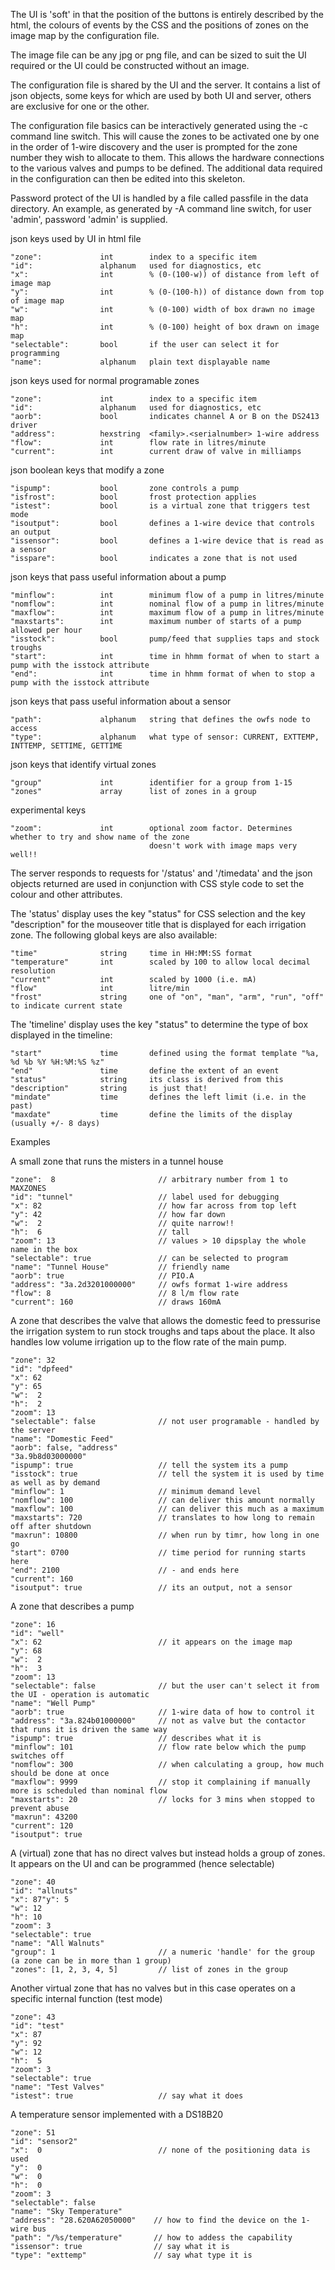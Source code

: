 The UI is 'soft' in that the position of the buttons is entirely described by the html, the
colours of events by the CSS and the positions of zones on the image map by the configuration file.

The image file can be any jpg or png file, and can be sized to suit the UI required or the UI
could be constructed without an image.

The configuration file is shared by the UI and the server. It contains a list of json objects, some
keys for which are used by both UI and server, others are exclusive for one or the other.

The configuration file basics can be interactively generated using the -c command line switch. This
will cause the zones to be activated one by one in the order of 1-wire discovery and the user is
prompted for the zone number they wish to allocate to them. This allows the hardware connections
to the various valves and pumps to be defined. The additional data required in the configuration
can then be edited into this skeleton.

Password protect of the UI is handled by a file called passfile in the data directory. An example,
as generated by -A command line switch, for user 'admin', password 'admin' is supplied.

json keys used by UI in html file
```
"zone":             int        index to a specific item
"id":               alphanum   used for diagnostics, etc
"x":                int        % (0-(100-w)) of distance from left of image map
"y":                int        % (0-(100-h)) of distance down from top of image map
"w":                int        % (0-100) width of box drawn no image map
"h":                int        % (0-100) height of box drawn on image map
"selectable":       bool       if the user can select it for programming
"name":             alphanum   plain text displayable name
```

json keys used for normal programable zones
```
"zone":             int        index to a specific item
"id":               alphanum   used for diagnostics, etc
"aorb":             bool       indicates channel A or B on the DS2413 driver
"address":          hexstring  <family>.<serialnumber> 1-wire address
"flow":             int        flow rate in litres/minute
"current":          int        current draw of valve in milliamps
```

json boolean keys that modify a zone
```
"ispump":           bool       zone controls a pump
"isfrost":          bool       frost protection applies
"istest":           bool       is a virtual zone that triggers test mode
"isoutput":         bool       defines a 1-wire device that controls an output
"issensor":         bool       defines a 1-wire device that is read as a sensor
"isspare":          bool       indicates a zone that is not used
```

json keys that pass useful information about a pump
```
"minflow":          int        minimum flow of a pump in litres/minute
"nomflow":          int        nominal flow of a pump in litres/minute
"maxflow":          int        maximum flow of a pump in litres/minute
"maxstarts":        int        maximum number of starts of a pump allowed per hour
"isstock":          bool       pump/feed that supplies taps and stock troughs
"start":            int        time in hhmm format of when to start a pump with the isstock attribute
"end":              int        time in hhmm format of when to stop a pump with the isstock attribute
```

json keys that pass useful information about a sensor
```
"path":             alphanum   string that defines the owfs node to access
"type":             alphanum   what type of sensor: CURRENT, EXTTEMP, INTTEMP, SETTIME, GETTIME
```

json keys that identify virtual zones
```
"group"             int        identifier for a group from 1-15
"zones"             array      list of zones in a group
```

experimental keys
```
"zoom":             int        optional zoom factor. Determines whether to try and show name of the zone
                               doesn't work with image maps very well!!
```

The server responds to requests for '/status' and '/timedata' and the json objects returned
are used in conjunction with CSS style code to set the colour and other attributes.

The 'status' display uses the key "status" for CSS selection and the key "description" for 
the mouseover title that is displayed for each irrigation zone. The following global keys are
also available:
```
"time"              string     time in HH:MM:SS format
"temperature"       int        scaled by 100 to allow local decimal resolution
"current"           int        scaled by 1000 (i.e. mA)
"flow"              int        litre/min
"frost"             string     one of "on", "man", "arm", "run", "off" to indicate current state
```

The 'timeline' display uses the key "status" to determine the type of box displayed in the timeline:
```
"start"             time       defined using the format template "%a, %d %b %Y %H:%M:%S %z"
"end"               time       define the extent of an event
"status"            string     its class is derived from this
"description"       string     is just that! 
"mindate"           time       defines the left limit (i.e. in the past)
"maxdate"           time       define the limits of the display (usually +/- 8 days)
```


Examples


A small zone that runs the misters in a tunnel house
```
"zone":  8                       // arbitrary number from 1 to MAXZONES
"id": "tunnel"                   // label used for debugging
"x": 82                          // how far across from top left
"y": 42                          // how far down
"w":  2                          // quite narrow!!
"h":  6                          // tall
"zoom": 13                       // values > 10 dipsplay the whole name in the box
"selectable": true               // can be selected to program
"name": "Tunnel House"           // friendly name
"aorb": true                     // PIO.A
"address": "3a.2d3201000000"     // owfs format 1-wire address
"flow": 8                        // 8 l/m flow rate
"current": 160                   // draws 160mA
```

A zone that describes the valve that allows the domestic feed to pressurise the irrigation system to run
stock troughs and taps about the place. It also handles low volume irrigation up to the flow rate of the main pump.
```
"zone": 32
"id": "dpfeed"
"x": 62
"y": 65
"w":  2
"h":  2
"zoom": 13
"selectable": false              // not user programable - handled by the server
"name": "Domestic Feed"
"aorb": false, "address"
"3a.9b8d03000000"
"ispump": true                   // tell the system its a pump
"isstock": true                  // tell the system it is used by time as well as by demand
"minflow": 1                     // minimum demand level
"nomflow": 100                   // can deliver this amount normally
"maxflow": 100                   // can deliver this much as a maximum
"maxstarts": 720                 // translates to how long to remain off after shutdown
"maxrun": 10800                  // when run by timr, how long in one go
"start": 0700                    // time period for running starts here
"end": 2100                      // - and ends here
"current": 160
"isoutput": true                 // its an output, not a sensor
```


A zone that describes a pump
```
"zone": 16
"id": "well"
"x": 62                          // it appears on the image map 
"y": 68
"w":  2
"h":  3
"zoom": 13
"selectable": false              // but the user can't select it from the UI - operation is automatic
"name": "Well Pump"
"aorb": true                     // 1-wire data of how to control it
"address": "3a.824b01000000"     // not as valve but the contactor that runs it is driven the same way
"ispump": true                   // describes what it is
"minflow": 101                   // flow rate below which the pump switches off
"nomflow": 300                   // when calculating a group, how much should be done at once
"maxflow": 9999                  // stop it complaining if manually more is scheduled than nominal flow
"maxstarts": 20                  // locks for 3 mins when stopped to prevent abuse
"maxrun": 43200
"current": 120
"isoutput": true
```


A (virtual) zone that has no direct valves but instead holds a group of zones. It appears on the UI and can be programmed
(hence selectable) 
```
"zone": 40
"id": "allnuts"
"x": 87"y": 5
"w": 12
"h": 10
"zoom": 3
"selectable": true
"name": "All Walnuts"
"group": 1                       // a numeric 'handle' for the group (a zone can be in more than 1 group)
"zones": [1, 2, 3, 4, 5]         // list of zones in the group
```

Another virtual zone that has no valves but in this case operates on a specific internal function (test mode)
```
"zone": 43
"id": "test"
"x": 87
"y": 92
"w": 12
"h":  5
"zoom": 3
"selectable": true
"name": "Test Valves"
"istest": true                   // say what it does
```

A temperature sensor implemented with a DS18B20
```
"zone": 51
"id": "sensor2"
"x":  0                          // none of the positioning data is used
"y":  0
"w":  0
"h":  0
"zoom": 3
"selectable": false
"name": "Sky Temperature"
"address": "28.620A62050000"    // how to find the device on the 1-wire bus
"path": "/%s/temperature"       // how to addess the capability
"issensor": true                // say what it is
"type": "exttemp"               // say what type it is
```


